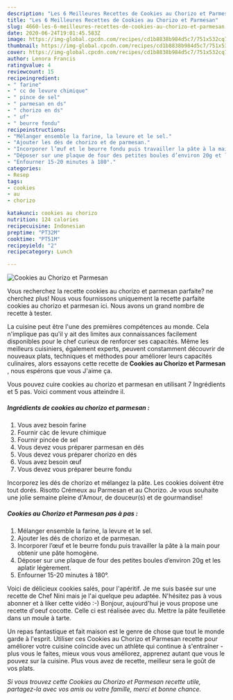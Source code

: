 ```yaml
---
description: "Les 6 Meilleures Recettes de Cookies au Chorizo et Parmesan"
title: "Les 6 Meilleures Recettes de Cookies au Chorizo et Parmesan"
slug: 4660-les-6-meilleures-recettes-de-cookies-au-chorizo-et-parmesan
date: 2020-06-24T19:01:45.583Z
image: https://img-global.cpcdn.com/recipes/cd1b8838b984d5c7/751x532cq70/cookies-au-chorizo-et-parmesan-photo-principale-de-la-recette.jpg
thumbnail: https://img-global.cpcdn.com/recipes/cd1b8838b984d5c7/751x532cq70/cookies-au-chorizo-et-parmesan-photo-principale-de-la-recette.jpg
cover: https://img-global.cpcdn.com/recipes/cd1b8838b984d5c7/751x532cq70/cookies-au-chorizo-et-parmesan-photo-principale-de-la-recette.jpg
author: Lenora Francis
ratingvalue: 4
reviewcount: 15
recipeingredient:
- " farine"
- " cc de levure chimique"
- " pince de sel"
- " parmesan en ds"
- " chorizo en ds"
- " uf"
- " beurre fondu"
recipeinstructions:
- "Mélanger ensemble la farine, la levure et le sel."
- "Ajouter les dés de chorizo et de parmesan."
- "Incorporer l’œuf et le beurre fondu puis travailler la pâte à la main pour obtenir une pâte homogène."
- "Déposer sur une plaque de four des petites boules d’environ 20g et les aplatir légèrement."
- "Enfourner 15-20 minutes à 180°."
categories:
- Resep
tags:
- cookies
- au
- chorizo

katakunci: cookies au chorizo 
nutrition: 124 calories
recipecuisine: Indonesian
preptime: "PT32M"
cooktime: "PT51M"
recipeyield: "2"
recipecategory: Lunch

---
```



![Cookies au Chorizo et Parmesan](https://img-global.cpcdn.com/recipes/cd1b8838b984d5c7/751x532cq70/cookies-au-chorizo-et-parmesan-photo-principale-de-la-recette.jpg)

Vous recherchez la recette cookies au chorizo et parmesan parfaite? ne cherchez plus! Nous vous fournissons uniquement la recette parfaite cookies au chorizo et parmesan ici. Nous avons un grand nombre de recette à tester.

La cuisine peut être l'une des premières compétences au monde. Cela n'implique pas qu'il y ait des limites aux connaissances facilement disponibles pour le chef curieux de renforcer ses capacités. Même les meilleurs cuisiniers, également experts, peuvent constamment découvrir de nouveaux plats, techniques et méthodes pour améliorer leurs capacités culinaires, alors essayons cette recette de <strong> Cookies au Chorizo et Parmesan </strong>, nous espérons que vous J'aime ça.

<!--inarticleads1-->

Vous pouvez cuire cookies au chorizo et parmesan en utilisant 7 Ingrédients et 5 pas. Voici comment vous atteindre il.

##### Ingrédients de cookies au chorizo et parmesan :

1. Vous avez besoin  farine
1. Fournir  càc de levure chimique
1. Fournir  pincée de sel
1. Vous devez vous préparer  parmesan en dés
1. Vous devez vous préparer  chorizo en dés
1. Vous avez besoin  œuf
1. Vous devez vous préparer  beurre fondu


Incorporez les dés de chorizo et mélangez la pâte. Les cookies doivent être tout dorés. Risotto Crémeux au Parmesan et au Chorizo. Je vous souhaite une jolie semaine pleine d&#39;Amour, de douceur(s) et de gourmandise! 

<!--inarticleads2-->

##### Cookies au Chorizo et Parmesan pas à pas :

1. Mélanger ensemble la farine, la levure et le sel.
1. Ajouter les dés de chorizo et de parmesan.
1. Incorporer l’œuf et le beurre fondu puis travailler la pâte à la main pour obtenir une pâte homogène.
1. Déposer sur une plaque de four des petites boules d’environ 20g et les aplatir légèrement.
1. Enfourner 15-20 minutes à 180°.


Voici de délicieux cookies salés, pour l&#39;apéritif. Je me suis basée sur une recette de Chef Nini mais je l&#39;ai quelque peu adaptée. N&#39;hésitez pas à vous abonner et à liker cette vidéo :-) Bonjour, aujourd&#39;hui je vous propose une recette d&#39;oeuf cocotte. Celle ci est réalisée avec du. Mettre la pâte feuilletée dans un moule à tarte. 

<!--inarticleads1-->

<p>
Un repas fantastique et fait maison est le genre de chose que tout le monde garde à l'esprit. Utiliser ces Cookies au Chorizo et Parmesan recette pour améliorer votre cuisine coïncide avec un athlète qui continue à s'entraîner - plus vous le faites, mieux vous vous améliorez, apprenez autant que vous le pouvez sur la cuisine. Plus vous avez de recette, meilleur sera le goût de vos plats.
</p>

<p>
<i>Si vous trouvez cette Cookies au Chorizo et Parmesan recette utile, partagez-la avec vos amis ou votre famille, merci et bonne chance.</i>
</p>
